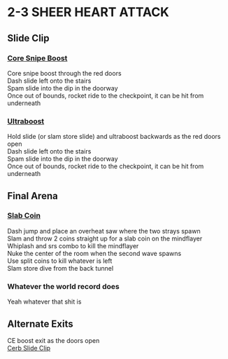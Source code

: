 # 2-3 SHEER HEART ATTACK
## Slide Clip
### [Core Snipe Boost]()
Core snipe boost through the red doors <br />
Dash slide left onto the stairs <br />
Spam slide into the dip in the doorway <br />
Once out of bounds, rocket ride to the checkpoint, it can be hit from underneath <br />
### [Ultraboost](https://youtu.be/HlkWbGlP140)
Hold slide (or slam store slide) and ultraboost backwards as the red doors open <br />
Dash slide left onto the stairs <br />
Spam slide into the dip in the doorway <br />
Once out of bounds, rocket ride to the checkpoint, it can be hit from underneath <br />
## Final Arena
### [Slab Coin](https://youtu.be/0m0KVNSWgoE)
Dash jump and place an overheat saw where the two strays spawn <br />
Slam and throw 2 coins straight up for a slab coin on the mindflayer <br />
Whiplash and srs combo to kill the mindflayer <br />
Nuke the center of the room when the second wave spawns <br />
Use split coins to kill whatever is left <br />
Slam store dive from the back tunnel <br />
### Whatever the world record does
Yeah whatever that shit is <br />
## Alternate Exits
CE boost exit as the doors open <br />
[Cerb Slide Clip](https://youtu.be/G8J0pXr85_0) 